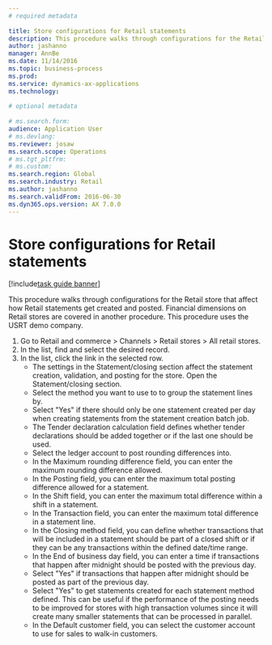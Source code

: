 ```yaml
--- 
# required metadata 
 
title: Store configurations for Retail statements
description: This procedure walks through configurations for the Retail store that affect how Retail statements get created and posted. 
author: jashanno
manager: AnnBe 
ms.date: 11/14/2016
ms.topic: business-process 
ms.prod:  
ms.service: dynamics-ax-applications 
ms.technology:  
 
# optional metadata 
 
# ms.search.form:   
audience: Application User 
# ms.devlang:  
ms.reviewer: josaw
ms.search.scope: Operations 
# ms.tgt_pltfrm:  
# ms.custom:  
ms.search.region: Global
ms.search.industry: Retail
ms.author: jashanno
ms.search.validFrom: 2016-06-30 
ms.dyn365.ops.version: AX 7.0.0 
---
```

# Store configurations for Retail statements

[!include[task guide banner](../includes/task-guide-banner.md)]

This procedure walks through configurations for the Retail store that affect how Retail statements get created and posted. Financial dimensions on Retail stores are covered in another procedure. This procedure uses the USRT demo company.

1. Go to Retail and commerce > Channels > Retail stores > All retail stores.
2. In the list, find and select the desired record.
3. In the list, click the link in the selected row.
    * The settings in the Statement/closing section affect the statement creation, validation, and posting for the store.  Open the Statement/closing section.  
    * Select the method you want to use to to group the statement lines by.  
    * Select "Yes" if there should only be one statement created per day when creating statements from the statement creation batch job.  
    * The Tender declaration calculation field defines whether tender declarations should be added together or if the last one should be used.  
    * Select the ledger account to post rounding differences into.  
    * In the Maximum rounding difference field, you can enter the maximum rounding difference allowed.  
    * In the Posting field, you can enter the maximum total posting difference allowed for a statement.  
    * In the Shift field, you can enter the maximum total difference within a shift in a statement.  
    * In the Transaction field, you can enter the maximum total difference in a statement line.  
    * In the Closing method field, you can define whether transactions that will be included in a statement should be part of a closed shift or if they can be any transactions within the defined date/time range.  
    * In the End of business day field, you can enter a time if transactions that happen after midnight should be posted with the previous day.  
    * Select "Yes" if transactions that happen after midnight should be posted as part of the previous day.  
    * Select "Yes" to get statements created for each statement method defined. This can be useful if the performance of the posting needs to be improved for stores with high transaction volumes since it will create many smaller statements that can be processed in parallel.  
    * In the Default customer field, you can select the customer account to use for sales to walk-in customers.  

